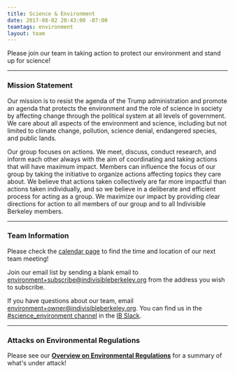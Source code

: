 ```yaml
---
title: Science & Environment
date: 2017-08-02 20:43:00 -07:00
teamtags: environment
layout: team
---
```


Please join our team in taking action to protect our environment and stand up for science!

----

### Mission Statement
 
Our mission is to resist the agenda of the Trump administration and promote an agenda that protects the environment and the role of science in society by affecting change through the political system at all levels of government. We care about all aspects of the environment and science, including but not limited to climate change, pollution, science denial, endangered species, and public lands.
 
Our group focuses on actions. We meet, discuss, conduct research, and inform each other always with the aim of coordinating and taking actions that will have maximum impact. Members can influence the focus of our group by taking the initiative to organize actions affecting topics they care about. We believe that actions taken collectively are far more impactful than actions taken individually, and so we believe in a deliberate and efficient process for acting as a group. We maximize our impact by providing clear directions for action to all members of our group and to all Indivisible Berkeley members.
 
----

### Team Information
 
Please check the [calendar page](/calendar) to find the time and location of our next team meeting!
 
Join our email list by sending a blank email to [environment+subscribe@indivisibleberkeley.org][mailtoenv] from the address you wish to subscribe.
 
If you have questions about our team, email [environment+owner@indivisibleberkeley.org][mailtoenvowner].  You can find us in the [#science_environment channel][scienvchannel] in the [IB Slack][ibslack].

----

### Attacks on Environmental Regulations
 
Please see our **[Overview on Environmental Regulations](https://www.indivisibleberkeley.org/environment/environmentalregs/)** for a summary of what's under attack!
 
 
[mailtoenv]: mailto:environment+subscribe@indivisibleberkeley.org
[mailtoenvowner]: mailto:environment+owner@indivisibleberkeley.org
[hsgac]: https://www.hsgac.senate.gov/contact
[feinstein]: https://www.feinstein.senate.gov/public/index.cfm/e-mail-me
[harris]: https://www.harris.senate.gov/content/contact-senator
[lee]: https://lee.house.gov/contact/email-me
[desaulnier]: https://desaulnier.house.gov/contact/email
[calendar]: https://www.indivisibleberkeley.org/calendar
[scienvchannel]: https://indivisible-berkeley.slack.com/messages/science_environment/
[ibslack]: /slack
[findsenator]: https://www.senate.gov/senators/contact/
[findrepresentative]: http://www.house.gov/representatives/find/